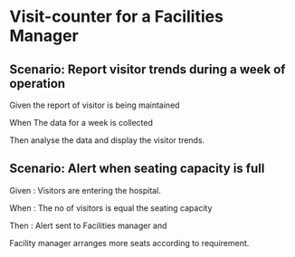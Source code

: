 # Visit-counter for a Facilities Manager

## Scenario: Report visitor trends during a week of operation

Given the report of visitor is being maintained
  
When The data for a week is collected
  
Then analyse the data and display the visitor trends.

## Scenario: Alert when seating capacity is full

Given : Visitors are entering the hospital.

When : The no of visitors is equal the seating capacity

Then : Alert sent to Facilities manager and

Facility manager arranges more seats according to requirement.
